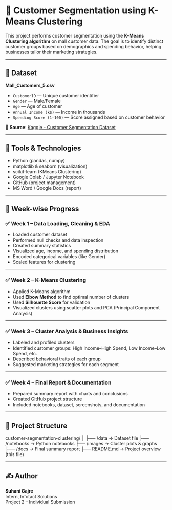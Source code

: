 # 🧠 Customer Segmentation using K-Means Clustering

This project performs customer segmentation using the **K-Means Clustering algorithm** on mall customer data. The goal is to identify distinct customer groups based on demographics and spending behavior, helping businesses tailor their marketing strategies.

---

## 📁 Dataset

**Mall_Customers_5.csv**  
- `CustomerID` — Unique customer identifier  
- `Gender` — Male/Female  
- `Age` — Age of customer  
- `Annual Income (k$)` — Income in thousands  
- `Spending Score (1–100)` — Score assigned based on customer behavior

📌 **Source**: [Kaggle - Customer Segmentation Dataset](https://www.kaggle.com/datasets/vjchoudhary7/customer-segmentation)

---

## 🧰 Tools & Technologies

- Python (pandas, numpy)
- matplotlib & seaborn (visualization)
- scikit-learn (KMeans Clustering)
- Google Colab / Jupyter Notebook
- GitHub (project management)
- MS Word / Google Docs (report)

---

## 📅 Week-wise Progress

### ✅ Week 1 – Data Loading, Cleaning & EDA
- Loaded customer dataset
- Performed null checks and data inspection
- Created summary statistics
- Visualized age, income, and spending distribution
- Encoded categorical variables (like Gender)
- Scaled features for clustering

---

### ✅ Week 2 – K-Means Clustering
- Applied K-Means algorithm
- Used **Elbow Method** to find optimal number of clusters
- Used **Silhouette Score** for validation
- Visualized clusters using scatter plots and PCA (Principal Component Analysis)

---

### ✅ Week 3 – Cluster Analysis & Business Insights
- Labeled and profiled clusters
- Identified customer groups: High Income–High Spend, Low Income–Low Spend, etc.
- Described behavioral traits of each group
- Suggested marketing strategies for each segment

---

### ✅ Week 4 – Final Report & Documentation
- Prepared summary report with charts and conclusions
- Created GitHub project structure
- Included notebooks, dataset, screenshots, and documentation

---

## 📂 Project Structure

customer-segmentation-clustering/
│
├── /data → Dataset file
├── /notebooks → Python notebooks
├── /images → Cluster plots & graphs
├── /docs → Final summary report
├── README.md → Project overview (this file)



---

## ✍️ Author

**Suhani Gajre**  
Intern, Infotact Solutions  
Project 2 – Individual Submission
